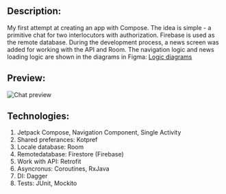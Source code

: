 Description:
---
My first attempt at creating an app with Compose. 
The idea is simple - a primitive chat for two interlocutors with authorization. Firebase is used as the remote database. During the development process, a news screen was added for working with the API and Room.
The navigation logic and news loading logic are shown in the diagrams in Figma: [Logic diagrams](https://www.figma.com/file/8WbVt1cdh7tux2IYcdDMNR/Untitled?type=whiteboard&node-id=0-1&t=C0pntR3b8efcUr26-0)

Preview:
---
![Chat preview](https://github.com/kseniia-feskova/ChatSample/blob/96c4d20a2fc5755e5e4092c6fad10f2af13016bf/assets/preview_chat.gif)

Technologies:
---
1. Jetpack Compose, Navigation Component, Single Activity
2. Shared preferances: Kotpref
3. Locale database: Room
4. Remotedatabase: Firestore (Firebase)
5. Work with API: Retrofit
6. Asyncronus: Coroutines, RxJava
7. DI: Dagger
8. Tests: JUnit, Mockito
